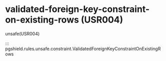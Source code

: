 # validated-foreign-key-constraint-on-existing-rows (USR004)

unsafe(USR004)

::: pgshield.rules.unsafe.constraint.ValidatedForeignKeyConstraintOnExistingRows

